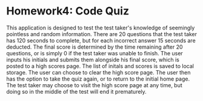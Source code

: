 # Homework4: Code Quiz
This application is designed to test the test taker's knowledge of seemingly pointless and random information. There are 20 questions that the test taker has 120 seconds to complete, but for each incorrect answer 15 seconds are deducted. The final score is determined by the time remaining after 20 questions, or is simply 0 if the test taker was unable to finish. The user inputs his initials and submits them alongside his final score, which is posted to a high scores page. The list of initals and scores is saved to local storage. The user can choose to clear the high score page. The user then has the option to take the quiz again, or to return to the initial home page. The test taker may choose to visit the high score page at any time, but doing so in the middle of the test will end it prematurely.
